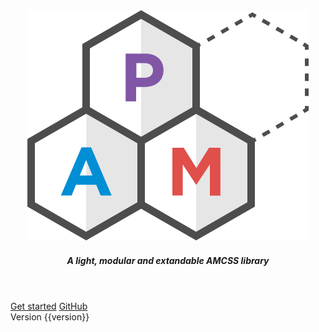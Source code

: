 <div sg-Hero>
    <header sg-Hero-Header>
        <div>
            <img
                src="kss-assets/img/logo.svg"
                alt="PAM"
                title="© 2016 WH GameTek All Rights Reserved"
                sg-Hero-Img animated="">
        </div>
        <h5 pam-typography="h5">
            A light, modular and extandable AMCSS library
        </h5>
    </header>
    <div sg-Hero-Cta>
        <a href="./section-getting-started.html" pam-Button="primary large">Get started</a>
        <a href="https://github.com/mrgreentech/pam" pam-Button="primary outlined large">GitHub</a>
    </div>
    <footer>
        <span pam-Tag="error">Version {{version}}</span>
    </footer>
</div>
